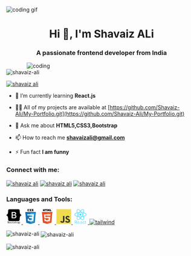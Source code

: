 <img alt="coding gif" align="center" src="https://camo.githubusercontent.com/ba9f3bd30647e352a3f5e1e45eb45c6ec7bad6155cd16aaedf4a426738da0ca5/68747470733a2f2f696e646f616e616c79746963612e636f6d2f7374617469632f696d616765732f62616e6e6572722e676966">
<h1 align="center">Hi 👋, I'm Shavaiz ALi</h1>
<h3 align="center">A passionate frontend developer from India</h3>
<img align="right" alt="coding" width="450" src="https://encrypted-tbn0.gstatic.com/images?q=tbn:ANd9GcRl10Sbnp8RiM1cp_d7hL76ljOoE8Uazj-YhBorcAbgrZtOWPCC2JxsfhfI91Tn1pOdLOU&usqp=CAU">
<p align="left"> <img src="https://komarev.com/ghpvc/?username=shavaiz-ali&label=Profile%20views&color=0e75b6&style=flat" alt="shavaiz-ali" /> </p>

<p align="left"> <a href="https://twitter.com/shavaiz ali" target="blank"><img src="https://img.shields.io/twitter/follow/shavaiz ali?logo=twitter&style=for-the-badge" alt="shavaiz ali" /></a> </p>

- 🌱 I’m currently learning **React.js**

- 👨‍💻 All of my projects are available at [https://github.com/Shavaiz-Ali/My-Portfolio.git](https://github.com/Shavaiz-Ali/My-Portfolio.git)

- 💬 Ask me about **HTML5,CSS3,Bootstrap**

- 📫 How to reach me **shavaizali@gmail.com**

- ⚡ Fun fact **I am funny**

<h3 align="left">Connect with me:</h3>
<p align="left">
<a href="https://twitter.com/shavaiz ali" target="blank"><img align="center" src="https://raw.githubusercontent.com/rahuldkjain/github-profile-readme-generator/master/src/images/icons/Social/twitter.svg" alt="shavaiz ali" height="30" width="40" /></a>
<a href="https://linkedin.com/in/shavaiz ali" target="blank"><img align="center" src="https://raw.githubusercontent.com/rahuldkjain/github-profile-readme-generator/master/src/images/icons/Social/linked-in-alt.svg" alt="shavaiz ali" height="30" width="40" /></a>
<a href="https://fb.com/shavaiz ali" target="blank"><img align="center" src="https://raw.githubusercontent.com/rahuldkjain/github-profile-readme-generator/master/src/images/icons/Social/facebook.svg" alt="shavaiz ali" height="30" width="40" /></a>
</p>

<h3 align="left">Languages and Tools:</h3>
<p align="left"> <a href="https://getbootstrap.com" target="_blank" rel="noreferrer"> <img src="https://raw.githubusercontent.com/devicons/devicon/master/icons/bootstrap/bootstrap-plain-wordmark.svg" alt="bootstrap" width="40" height="40"/> </a> <a href="https://www.w3schools.com/css/" target="_blank" rel="noreferrer"> <img src="https://raw.githubusercontent.com/devicons/devicon/master/icons/css3/css3-original-wordmark.svg" alt="css3" width="40" height="40"/> </a> <a href="https://www.w3.org/html/" target="_blank" rel="noreferrer"> <img src="https://raw.githubusercontent.com/devicons/devicon/master/icons/html5/html5-original-wordmark.svg" alt="html5" width="40" height="40"/> </a> <a href="https://developer.mozilla.org/en-US/docs/Web/JavaScript" target="_blank" rel="noreferrer"> <img src="https://raw.githubusercontent.com/devicons/devicon/master/icons/javascript/javascript-original.svg" alt="javascript" width="40" height="40"/> </a> <a href="https://reactjs.org/" target="_blank" rel="noreferrer"> <img src="https://raw.githubusercontent.com/devicons/devicon/master/icons/react/react-original-wordmark.svg" alt="react" width="40" height="40"/> </a> <a href="https://tailwindcss.com/" target="_blank" rel="noreferrer"> <img src="https://www.vectorlogo.zone/logos/tailwindcss/tailwindcss-icon.svg" alt="tailwind" width="40" height="40"/> </a> </p>

<p><img align="left" src="https://github-readme-stats.vercel.app/api/top-langs?username=shavaiz-ali&show_icons=true&locale=en&layout=compact" alt="shavaiz-ali" /></p>

<p>&nbsp;<img align="center" src="https://github-readme-stats.vercel.app/api?username=shavaiz-ali&show_icons=true&locale=en" alt="shavaiz-ali" /></p>

<p><img align="center" src="https://github-readme-streak-stats.herokuapp.com/?user=shavaiz-ali&" alt="shavaiz-ali" /></p>
